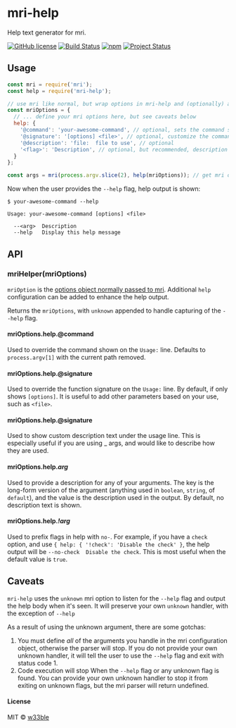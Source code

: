 # mri-help

Help text generator for mri.

[![GitHub license](https://img.shields.io/badge/license-MIT-blue.svg)](https://raw.githubusercontent.com/w33ble/mri-help/master/LICENSE)
[![Build Status](https://img.shields.io/travis/w33ble/mri-help.svg?branch=master)](https://travis-ci.org/w33ble/mri-help)
[![npm](https://img.shields.io/npm/v/mri-help.svg)](https://www.npmjs.com/package/mri-help)
[![Project Status](https://img.shields.io/badge/status-experimental-orange.svg)](https://nodejs.org/api/documentation.html#documentation_stability_index)

## Usage

```js
const mri = require('mri');
const help = require('mri-help');

// use mri like normal, but wrap options in mri-help and (optionally) add an help parameter
const mriOptions = { 
  // ... define your mri options here, but see caveats below
  help: {
    '@command': 'your-awesome-command', // optional, sets the command shown in the usage output
    '@signature': '[options] <file>', // optional, customize the command's signature ("[options]" by default)
    '@description': 'file:  file to use', // optional
    '<flag>': 'Description', // optional, but recommended, description to use for a given flag (long form version)
  }
};

const args = mri(process.argv.slice(2), help(mriOptions)); // get mri output
```

Now when the user provides the `--help` flag, help output is shown:

```
$ your-awesome-command --help

Usage: your-awesome-command [options] <file>

  --<arg>  Description
  --help   Display this help message

```

## API

### mriHelper(mriOptions)

`mriOption` is the [options object normally passed to mri](https://github.com/lukeed/mri#api). Additional `help` configuration can be added to enhance the help output.

Returns the `mriOptions`, with `unknown` appended to handle capturing of the `--help` flag.

#### mriOptions.help.@command

Used to override the command shown on the `Usage:` line. Defaults to `process.argv[1]` with the current path removed.

#### mriOptions.help.@signature

Used to override the function signature on the `Usage:` line. By default, if only shows `[options]`. It is useful to add other parameters based on your use, such as `<file>`.

#### mriOptions.help.@signature

Used to show custom description text under the usage line. This is especially useful if you are using _ args, and would like to describe how they are used.

#### mriOptions.help.*arg*

Used to provide a description for any of your arguments. The key is the long-form version of the argument (anything used in `boolean`, `string`, of `default`), and the value is the description used in the output. By default, no description text is shown.

#### mriOptions.help.*!arg*

Used to prefix flags in help with `no-`. For example, if you have a `check` option, and use `{ help: { '!check': 'Disable the check' }`, the help output will be `--no-check  Disable the check`. This is most useful when the default value is `true`.

## Caveats

`mri-help` uses the `unknown` mri option to listen for the `--help` flag and output the help body when it's seen. It will preserve your own `unknown` handler, with the exception of `--help`

As a result of using the unknown argument, there are some gotchas:

1. You must define *all* of the arguments you handle in the mri configuration object, otherwise the parser will stop. If you do not provide your own unknown handler, it will tell the user to use the `--help` flag and exit with status code 1.
1. Code execution will stop When the `--help` flag or any unknown flag is found. You can provide your own unknown handler to stop it from exiting on unknown flags, but the mri parser will return undefined.

#### License

MIT © [w33ble](https://github.com/w33ble)